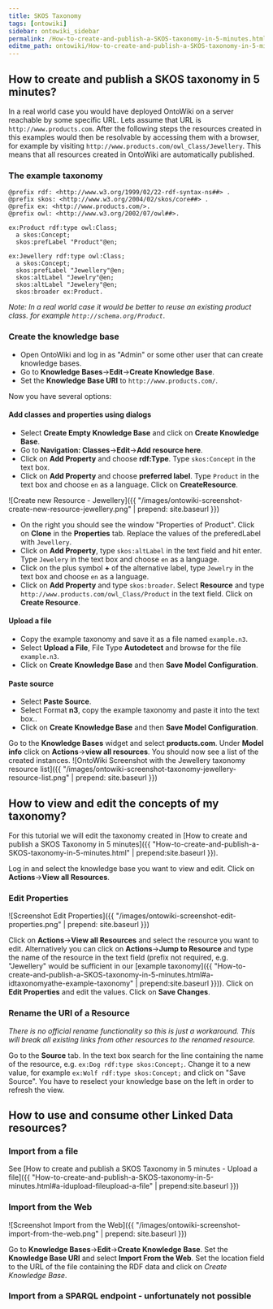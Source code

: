```yaml
---
title: SKOS Taxonomy
tags: [ontowiki]
sidebar: ontowiki_sidebar
permalink: /How-to-create-and-publish-a-SKOS-taxonomy-in-5-minutes.html
editme_path: ontowiki/How-to-create-and-publish-a-SKOS-taxonomy-in-5-minutes.md
---
```



## How to create and publish a SKOS taxonomy in 5 minutes?
In a real world case you would have deployed OntoWiki on a server reachable by some specific URL. Lets assume that URL is `http://www.products.com`. After the following steps the resources created in this examples would then be resolvable by accessing them with a browser, for example by visiting `http://www.products.com/owl_Class/Jewellery`. This means that all resources created in OntoWiki are automatically published.

### The example taxonomy

    @prefix rdf: <http://www.w3.org/1999/02/22-rdf-syntax-ns##> .
    @prefix skos: <http://www.w3.org/2004/02/skos/core##> .
    @prefix ex: <http://www.products.com/>.
    @prefix owl: <http://www.w3.org/2002/07/owl##>.

    ex:Product rdf:type owl:Class;
      a skos:Concept;
      skos:prefLabel "Product"@en;

    ex:Jewellery rdf:type owl:Class;
      a skos:Concept;
      skos:prefLabel "Jewellery"@en;
      skos:altLabel "Jewelry"@en;
      skos:altLabel "Jewelery"@en;
      skos:broader ex:Product.                                                  

*Note: In a real world case it would be better to reuse an existing product class. for example `http://schema.org/Product`*.

### Create the knowledge base
- Open OntoWiki and log in as "Admin" or some other user that can create knowledge bases.
- Go to **Knowledge Bases**->**Edit**->**Create Knowledge Base**.
- Set the **Knowledge Base URI** to `http://www.products.com/`.

Now you have several options:

#### Add classes and properties using dialogs

- Select **Create Empty Knowledge Base** and click on **Create Knowledge Base**.
- Go to **Navigation: Classes**->**Edit**->**Add resource here**.
- Click on **Add Property** and choose **rdf:Type**. Type `skos:Concept` in the text box.
- Click on **Add Property** and choose **preferred label**. Type `Product` in the text box and choose `en` as a language. Click on **CreateResource**.

![Create new Resource - Jewellery]({{ "/images/ontowiki-screenshot-create-new-resource-jewellery.png" | prepend: site.baseurl }}) 
- On the right you should see the window "Properties of Product". Click on **Clone** in the **Properties** tab. Replace the values of the preferedLabel with `Jewellery`.
- Click on **Add Property**, type `skos:altLabel` in the text field and hit enter. Type `Jewelery` in the text box and choose `en` as a language.
- Click on the plus symbol **+** of the alternative label, type `Jewelry` in the text box and choose `en` as a language.
- Click on **Add Property** and type `skos:broader`. Select **Resource** and type `http://www.products.com/owl_Class/Product` in the text field. Click on **Create Resource**.

#### Upload a file
- Copy the example taxonomy and save it as a file named `example.n3`.
- Select **Upload a File**, File Type **Autodetect** and browse for the file `example.n3`.
- Click on **Create Knowledge Base** and then **Save Model Configuration**.

#### Paste source
- Select **Paste Source**.
- Select Format **n3**, copy the example taxonomy and paste it into the text box..
- Click on **Create Knowledge Base** and then **Save Model Configuration**.

Go to the **Knowledge Bases** widget and select **products.com**. Under **Model info** click on **Actions**->**view all resources**. You should now see a list of the created instances.
![OntoWiki Screenshot with the Jewellery taxonomy resource list]({{ "/images/ontowiki-screenshot-taxonomy-jewellery-resource-list.png" | prepend: site.baseurl }})

## How to view and edit the concepts of my taxonomy?
For this tutorial we will edit the taxonomy created in [How to create and publish a SKOS Taxonomy in 5 minutes]({{ "How-to-create-and-publish-a-SKOS-taxonomy-in-5-minutes.html" | prepend:site.baseurl }}).

Log in and select the knowledge base you want to view and edit. Click on **Actions**->**View all Resources**.

### Edit Properties
![Screenshot Edit Properties]({{ "/images/ontowiki-screenshot-edit-properties.png" | prepend: site.baseurl }})

Click on **Actions**->**View all Resources** and select the resource you want to edit. Alternatively you can click on **Actions**->**Jump to Resource** and type the name of the resource in the text field (prefix not required, e.g. "Jewellery" would be sufficient in our [example taxonomy]({{ "How-to-create-and-publish-a-SKOS-taxonomy-in-5-minutes.html#a-idtaxonomyathe-example-taxonomy" | prepend:site.baseurl }})). Click on **Edit Properties** and edit the values. Click on **Save Changes**.

### Rename the URI of a Resource
*There is no official rename functionality so this is just a workaround.*
*This will break all existing links from other resources to the renamed resource.*

Go to the **Source** tab. In the text box search for the line containing the name of the resource, e.g. `ex:Dog rdf:type skos:Concept;`. Change it to a new value, for example `ex:Wolf rdf:type skos:Concept;` and click on "Save Source". You have to reselect your knowledge base on the left in order to refresh the view.

## How to use and consume other Linked Data resources?

### Import from a file
See [How to create and publish a SKOS Taxonomy in 5 minutes - Upload a file]({{ "How-to-create-and-publish-a-SKOS-taxonomy-in-5-minutes.html#a-idupload-fileupload-a-file" | prepend:site.baseurl }})

### Import from the Web
![Screenshot Import from the Web]({{ "/images/ontowiki-screenshot-import-from-the-web.png" | prepend: site.baseurl }})

Go to **Knowledge Bases**->**Edit**->**Create Knowledge Base**.
Set the **Knowledge Base URI** and select **Import From the Web**.
Set the location field to the URL of the file containing the RDF data and click on *Create Knowledge Base*.

### Import from a SPARQL endpoint - unfortunately not possible
